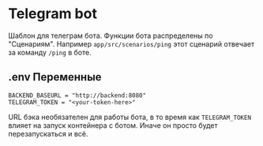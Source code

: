 # Telegram bot

Шаблон для телеграм бота.
Функции бота распределены по "Сценариям". Например `app/src/scenarios/ping` этот сценарий отвечает за команду `/ping` в боте.

## .env Переменные

```
BACKEND_BASEURL = "http://backend:8080"
TELEGRAM_TOKEN = "<your-token-here>"
```

URL бэка необязателен для работы бота, в то время как `TELEGRAM_TOKEN` влияет на запуск контейнера с ботом. Иначе он просто будет перезапускаться и всё.